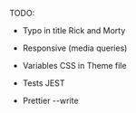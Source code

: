 
TODO:

 - Typo in title Rick and Morty
 - Responsive (media queries)
 - Variables CSS in Theme file
 - Tests JEST


  - Prettier --write
